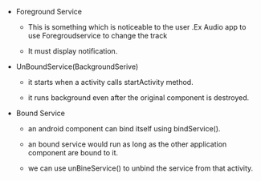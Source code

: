 - Foreground Service 
	- This is something which is noticeable to the user .Ex Audio app to use Foregroudservice to change the track

	- It must display notification.

- UnBoundService(BackgroundSerive)  
	- it starts when a activity calls startActivity method.  
	
	- it runs background even after the original component is destroyed.   

- Bound Service  
	- an android component can bind itself using bindService().  

	- an bound service would run as long as the other application component are bound to it.  

	- we can use unBineService() to unbind the service from that activity.  


